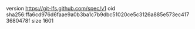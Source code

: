 version https://git-lfs.github.com/spec/v1
oid sha256:ffa6cd976d6faae9a0b3ba1c7b9dbc51020ce5c3126a885e573ec4173680478f
size 1601
